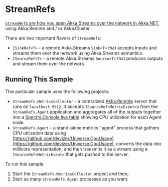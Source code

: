 # StreamRefs

[`StreamRef`s are how you span Akka.Streams over the network in Akka.NET](https://getakka.net/articles/streams/streamrefs.html), using Akka.Remote and / or Akka.Cluster.

There are two important flavors of `StreamRef`s:

* `ISinkRef<T>` - a remote Akka.Streams `Sink<T>` that accepts inputs and streams them over the network using Akka.Streams semantics.
* `ISourceRef<T>` - a remote Akka.Streams `Source<T>` that produces outputs and stream them over the network.

## Running This Sample

This particular sample uses the following projects:

* `StreamRefs.MetricsCollector` - a centralized [Akka.Remote](https://getakka.net/articles/remoting/index.html) server that runs on `localhost:9912`. It accepts `ISourceRef<MetricEvent>`s from the `StreamRefs.Agent` application and aggregates all of the outputs together into a [Spectre.Console live table](https://spectreconsole.net/live/live-display) showing CPU utilization for each Agent node.
* `StreamRefs.Agent` - a stand-alone metrics "agent" process that gathers CPU utilization data using [https://github.com/devizer/Universe.CpuUsage](https://github.com/devizer/Universe.CpuUsage), converts the data into millicore representation, and then transmits it as a stream using a `ISourceRef<MetricEvent>` that gets pushed to the server.

To run this sample:

1. Start the `StreamRefs.MetricsCollector` project and then;
2. Start as many `StreamRefs.Agent` processes as you want.